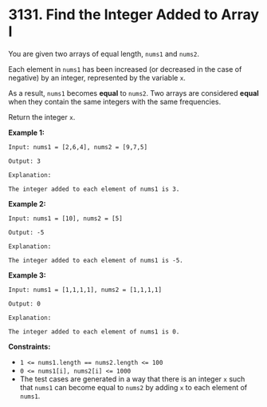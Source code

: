 # 3131. Find the Integer Added to Array I

You are given two arrays of equal length, `nums1` and `nums2`.

Each element in `nums1` has been increased (or decreased in the case of negative) by an integer, represented by the variable `x`.

As a result, `nums1` becomes **equal** to `nums2`. Two arrays are considered **equal** when they contain the same integers with the same frequencies.

Return the integer `x`.

**Example 1:**

```()
Input: nums1 = [2,6,4], nums2 = [9,7,5]

Output: 3

Explanation:

The integer added to each element of nums1 is 3.
```

**Example 2:**

```()
Input: nums1 = [10], nums2 = [5]

Output: -5

Explanation:

The integer added to each element of nums1 is -5.
```

**Example 3:**

```()
Input: nums1 = [1,1,1,1], nums2 = [1,1,1,1]

Output: 0

Explanation:

The integer added to each element of nums1 is 0.
```

**Constraints:**

- `1 <= nums1.length == nums2.length <= 100`
- `0 <= nums1[i], nums2[i] <= 1000`
- The test cases are generated in a way that there is an integer `x` such that `nums1` can become equal to `nums2` by adding `x` to each element of `nums1`.
